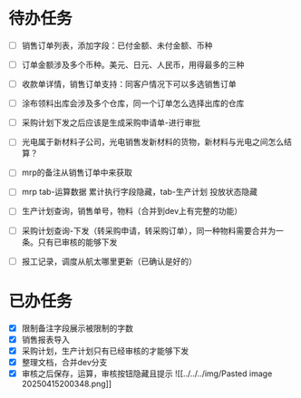 # 待办任务
- [ ] 销售订单列表，添加字段：已付金额、未付金额、币种
- [ ] 订单金额涉及多个币种。美元、日元、人民币，用得最多的三种
- [ ] 收款单详情，销售订单支持：同客户情况下可以多选销售订单
- [ ] 涂布领料出库会涉及多个仓库，同一个订单怎么选择出库的仓库
- [ ] 采购计划下发之后应该是生成采购申请单-进行审批
- [ ] 光电属于新材料子公司，光电销售发新材料的货物，新材料与光电之间怎么结算？



- [ ] mrp的备注从销售订单中来获取
- [ ] mrp tab-运算数据 累计执行字段隐藏，tab-生产计划 投放状态隐藏
- [ ] 生产计划查询，销售单号，物料（合并到dev上有完整的功能）
- [ ] 采购计划查询-下发（转采购申请，转采购订单），同一种物料需要合并为一条。只有已审核的能够下发

- [ ] 报工记录，调度从航太哪里更新（已确认是好的） 

# 已办任务
- [x] 限制备注字段展示被限制的字数
- [x] 销售报表导入
- [x] 采购计划，生产计划只有已经审核的才能够下发
- [x] 整理文档，合并dev分支
- [x] 审核之后保存，运算，审核按钮隐藏且提示
![[../../../img/Pasted image 20250415200348.png]]